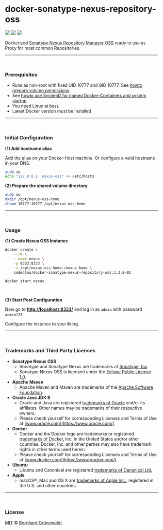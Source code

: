 # docker-sonatype-nexus-repository-oss

[![](https://codeclou.github.io/doc/badges/generated/docker-image-size-500.svg?v2)](https://hub.docker.com/r/codeclou/docker-sonatype-nexus-repository-oss/tags/) [![](https://codeclou.github.io/doc/badges/generated/docker-from-alpine-3.5.svg)](https://alpinelinux.org/) [![](https://codeclou.github.io/doc/badges/generated/docker-run-as-non-root.svg)](https://docs.docker.com/engine/reference/builder/#/user)

Dockerized [Sonatype Nexus Repository Manager OSS](https://www.sonatype.com/nexus-repository-oss) ready to use as Proxy for most common Repositories.

-----

&nbsp;

### Prerequisites

 * Runs as non-root with fixed UID 10777 and GID 10777. See [howto prepare volume permissions](https://github.com/codeclou/doc/blob/master/docker/README.md).
 * See [howto use SystemD for named Docker-Containers and system startup](https://github.com/codeclou/doc/blob/master/docker/README.md).
 * You need Linux at best.
 * Latest Docker version must be installed.

-----

&nbsp;

### Initial Configuration

**(1) Add hostname alias**

Add the alias on your Docker-Host machine. Or configure a valid hostname in your DNS.

```bash
sudo su
echo "127.0.0.1  nexus-oss" >> /etc/hosts
```

**(2) Prepare the shared volume directory**

```bash
sudo su
mkdir /opt/nexus-oss-home
chown 10777:10777 /opt/nexus-oss-home
```

-----

&nbsp;

### Usage

**(1) Create Nexus OSS Instance**

```bash
docker create \
    --rm \
    --name nexus \
    -p 8333:8333 \
    -v /opt/nexus-oss-home:/nexus-home \
    codeclou/docker-sonatype-nexus-repository-oss:3.3.0-01

docker start nexus
```

 
 
&nbsp;

**(3) Start Post Configuration**

Now go to **[http://localhost:8333/](http://localhost:8333/)** and log in as `admin` with password `admin123`.

Configure the Instance to your liking.


-----

&nbsp;

### Trademarks and Third Party Licenses

 * **Sonatype Nexus OSS**
   * Sonatype and Sonatype Nexus are trademarks of [Sonatype, Inc](https://www.sonatype.org/).
   * Sonatype Nexus OSS is licensed under the [Eclipse Public License 1.0](https://github.com/sonatype/nexus-public/blob/master/LICENSE.txt).
 * **Apache Maven**
   * Apache Maven and Maven are trademarks of the [Apache Software Foundation](http://www.apache.org/).
 * **Oracle Java JDK 8**
   * Oracle and Java are registered [trademarks of Oracle](https://www.oracle.com/legal/trademarks.html) and/or its affiliates. Other names may be trademarks of their respective owners.
   * Please check yourself for corresponding Licenses and Terms of Use at [www.oracle.com](https://www.oracle.com/).
 * **Docker**
   * Docker and the Docker logo are trademarks or registered [trademarks of Docker](https://www.docker.com/trademark-guidelines), Inc. in the United States and/or other countries. Docker, Inc. and other parties may also have trademark rights in other terms used herein.
   * Please check yourself for corresponding Licenses and Terms of Use at [www.docker.com](https://www.docker.com/).
 * **Ubuntu**
   * Ubuntu and Canonical are registered [trademarks of Canonical Ltd.](https://www.ubuntu.com/legal/short-terms)
 * **Apple**
   * macOS®, Mac and OS X are [trademarks of Apple Inc.](http://www.apple.com/legal/intellectual-property/trademark/appletmlist.html), registered in the U.S. and other countries.
   
-----

&nbsp;

### License

[MIT](https://github.com/codeclou/docker-sonatype-nexus-repository-oss/blob/master/LICENSE) © [Bernhard Grünewaldt](https://github.com/clouless)
